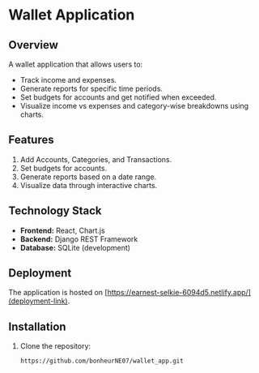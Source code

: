 # Wallet Application

## Overview
A wallet application that allows users to:
- Track income and expenses.
- Generate reports for specific time periods.
- Set budgets for accounts and get notified when exceeded.
- Visualize income vs expenses and category-wise breakdowns using charts.

## Features
1. Add Accounts, Categories, and Transactions.
2. Set budgets for accounts.
3. Generate reports based on a date range.
4. Visualize data through interactive charts.

## Technology Stack
- **Frontend:** React, Chart.js
- **Backend:** Django REST Framework
- **Database:** SQLite (development)

## Deployment
The application is hosted on [https://earnest-selkie-6094d5.netlify.app/](deployment-link).

## Installation
1. Clone the repository:
   ```bash
   https://github.com/bonheurNE07/wallet_app.git
